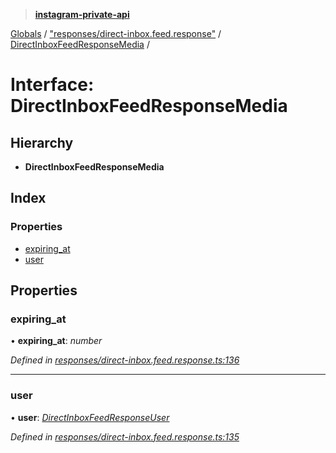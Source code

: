 > **[instagram-private-api](../README.md)**

[Globals](../README.md) / ["responses/direct-inbox.feed.response"](../modules/_responses_direct_inbox_feed_response_.md) / [DirectInboxFeedResponseMedia](_responses_direct_inbox_feed_response_.directinboxfeedresponsemedia.md) /

# Interface: DirectInboxFeedResponseMedia

## Hierarchy

* **DirectInboxFeedResponseMedia**

## Index

### Properties

* [expiring_at](_responses_direct_inbox_feed_response_.directinboxfeedresponsemedia.md#expiring_at)
* [user](_responses_direct_inbox_feed_response_.directinboxfeedresponsemedia.md#user)

## Properties

###  expiring_at

• **expiring_at**: *number*

*Defined in [responses/direct-inbox.feed.response.ts:136](https://github.com/dilame/instagram-private-api/blob/e9c516c/src/responses/direct-inbox.feed.response.ts#L136)*

___

###  user

• **user**: *[DirectInboxFeedResponseUser](_responses_direct_inbox_feed_response_.directinboxfeedresponseuser.md)*

*Defined in [responses/direct-inbox.feed.response.ts:135](https://github.com/dilame/instagram-private-api/blob/e9c516c/src/responses/direct-inbox.feed.response.ts#L135)*